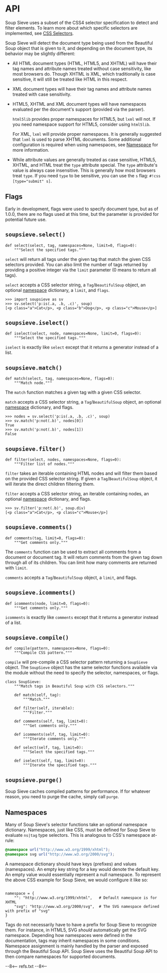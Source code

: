 # API

Soup Sieve uses a subset of the CSS4 selector specification to detect and filter elements. To learn more about which specific selectors are implemented, see [CSS Selectors](./selectors.md).

Soup Sieve will detect the document type being used from the Beautiful Soup object that is given to it, and depending on the document type, its behavior may be slightly different:

- All HTML document types (HTML, HTML5, and XHTML) will have their tag names and attribute names treated without case sensitivity, like most browsers do. Though XHTML is XML, which traditionally is case sensitive, it will still be treated like HTML in this respect.

- XML document types will have their tag names and attribute names treated with case sensitivity.

- HTML5, XHTML and XML document types will have namespaces evaluated per the document's support (provided via the parser).

    `html5lib` provides proper namespaces for HTML5, but `lxml` will not. If you need namespace support for HTML5, consider using `html5lib`.

    For XML, `lxml` will provide proper namespaces. It is generally suggested that `lxml` is used to parse XHTML documents. Some additional configuration is required when using namespaces, see [Namespace](#namespaces) for more information.

- While attribute values are generally treated as case sensitive, HTML5, XHTML, and HTML treat the `type` attribute special. The `type` attribute's value is always case insensitive. This is generally how most browsers treat `type`. If you need `type` to be sensitive, you can use the `s` flag: `#!css [type="submit" s]`.

## Flags

Early in development, flags were used to specify document type, but as of 1.0.0, there are no flags used at this time, but the parameter is provided for potential future use.

## `soupsieve.select()`

```py3
def select(select, tag, namespaces=None, limit=0, flags=0):
    """Select the specified tags."""
```

`select` will return all tags under the given tag that match the given CSS selectors provided. You can also limit the number of tags returned by providing a positive integer via the `limit` parameter (0 means to return all tags).

`select` accepts a CSS selector string, a `Tag`/`BeautifulSoup` object, an optional [namespace](#namespaces) dictionary, a `limit`, and `flags`.

```pycon3
>>> import soupsieve as sv
>>> sv.select('p:is(.a, .b, .c)', soup)
[<p class="a">Cat</p>, <p class="b">Dog</p>, <p class="c">Mouse</p>]
```

## `soupsieve.iselect()`

```py3
def iselect(select, node, namespaces=None, limit=0, flags=0):
    """Select the specified tags."""
```

`iselect` is exactly like `select` except that it returns a generator instead of a list.

## `soupsieve.match()`

```py3
def match(select, tag, namespaces=None, flags=0):
    """Match node."""
```

The `match` function matches a given tag with a given CSS selector.

`match` accepts a CSS selector string, a `Tag`/`BeautifulSoup` object, an optional [namespace](#namespaces) dictionary, and flags.

```pycon3
>>> nodes = sv.select('p:is(.a, .b, .c)', soup)
>>> sv.match('p:not(.b)', nodes[0])
True
>>> sv.match('p:not(.b)', nodes[1])
False
```

## `soupsieve.filter()`

```py3
def filter(select, nodes, namespaces=None, flags=0):
    """Filter list of nodes."""
```

`filter` takes an iterable containing HTML nodes and will filter them based on the provided CSS selector string. If given a `Tag`/`BeautifulSoup` object, it will iterate the direct children filtering them.

`filter` accepts a CSS selector string, an iterable containing nodes, an optional [namespace](#namespaces) dictionary, and flags.

```pycon3
>>> sv.filter('p:not(.b)', soup.div)
[<p class="a">Cat</p>, <p class="c">Mouse</p>]
```

## `soupsieve.comments()`

```
def comments(tag, limit=0, flags=0):
    """Get comments only."""
```

The `comments` function can be used to extract all comments from a document or document tag. It will return comments from the given tag down through all of its children.  You can limit how many comments are returned with `limit`.

`comments` accepts a `Tag`/`BeautifulSoup` object, a `limit`, and flags.

## `soupsieve.icomments()`

```
def icomments(node, limit=0, flags=0):
    """Get comments only."""
```

`icomments` is exactly like `comments` except that it returns a generator instead of a list.

## `soupsieve.compile()`

```py3
def compile(pattern, namespaces=None, flags=0):
    """Compile CSS pattern."""
```

`compile` will pre-compile a CSS selector pattern returning a `SoupSieve` object. The `SoupSieve` object has the same selector functions available via the module without the need to specify the selector, namespaces, or flags.

```py3
class SoupSieve:
    """Match tags in Beautiful Soup with CSS selectors."""

    def match(self, tag):
        """Match."""

    def filter(self, iterable):
        """Filter."""

    def comments(self, tag, limit=0):
        """Get comments only."""

    def icomments(self, tag, limit=0):
        """Iterate comments only."""

    def select(self, tag, limit=0):
        """Select the specified tags."""

    def iselect(self, tag, limit=0):
        """Iterate the specified tags."""
```

## `soupsieve.purge()`

Soup Sieve caches compiled patterns for performance. If for whatever reason, you need to purge the cache, simply call `purge`.


## Namespaces

Many of Soup Sieve's selector functions take an optional namespace dictionary. Namespaces, just like CSS, must be defined for Soup Sieve to evaluate `ns|tag` type selectors. This is analogous to CSS's namespace at-rule:

```css
@namespace url("http://www.w3.org/1999/xhtml");
@namespace svg url("http://www.w3.org/2000/svg");
```

A namespace dictionary should have keys (prefixes) and values (namespaces). An empty key string for a key would denote the default key.  An empty value would essentially represent a null namespace.  To represent the above CSS example for Soup Sieve, we would configure it like so:

```py3

namespace = {
    "": "http://www.w3.org/1999/xhtml",   # Default namespace is for XHTML
    "svg": "http://www.w3.org/2000/svg",  # The SVG namespace defined with prefix of "svg"
}
```

Tags do not necessarily have to have a prefix for Soup Sieve to recognize them.  For instance, in HTML5, SVG *should* automatically get the SVG namespace. Depending how namespaces were defined in the documentation, tags may inherit namespaces in some conditions.  Namespace assignment is mainly handled by the parser and exposed through the Beautiful Soup API. Soup Sieve uses the Beautiful Soup API to then compare namespaces for supported documents.

--8<--
refs.txt
--8<--
